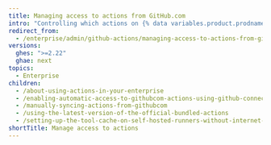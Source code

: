 ```yaml
---
title: Managing access to actions from GitHub.com
intro: "Controlling which actions on {% data variables.product.prodname_dotcom_the_website %} and {% data variables.product.prodname_marketplace %} can be used in your enterprise."
redirect_from:
  - /enterprise/admin/github-actions/managing-access-to-actions-from-githubcom
versions:
  ghes: ">=2.22"
  ghae: next
topics:
  - Enterprise
children:
  - /about-using-actions-in-your-enterprise
  - /enabling-automatic-access-to-githubcom-actions-using-github-connect
  - /manually-syncing-actions-from-githubcom
  - /using-the-latest-version-of-the-official-bundled-actions
  - /setting-up-the-tool-cache-on-self-hosted-runners-without-internet-access
shortTitle: Manage access to actions
---
```

